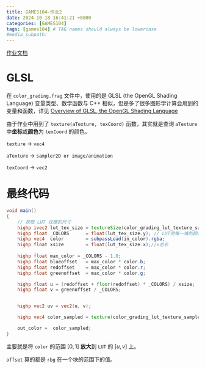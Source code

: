 ```yaml
---
title: GAMES104-作业2
date: 2024-10-18 16:41:21 +0800
categories: [GAMES104]
tags: [games104] # TAG names should always be lowercase
#media_subpath: 
---
```


[作业文档](https://cdn.boomingtech.com/games104_static/upload/PA02%EF%BC%9ARendering.pdf)

# GLSL

在 `color_grading.frag` 文件中，使用的是 GLSL (the OpenGL Shading Language) 变量类型、数学函数与 C++ 相似，但是多了很多图形学计算会用到的变量和函数，详见 [Overview of GLSL, the OpenGL Shading Language](https://www.youtube.com/watch?v=uOErsQljpHs&t=32s)

由于作业中用到了 `texture(aTexture, texCoord)` 函数，其实就是查询 `aTexture` 中**坐标**或**颜色**为 `texCoord` 的颜色。

`texture` -> `vec4`

`aTexture` -> `sampler2D or image/animation`

`texCoord` -> `vec2`

# 最终代码
```GLSL
void main()
{
    // 获取 LUT 纹理的尺寸
    highp ivec2 lut_tex_size = textureSize(color_grading_lut_texture_sampler, 0);
    highp float _COLORS      = float(lut_tex_size.y); // LUT的每一维的颜色数量
    highp vec4  color        = subpassLoad(in_color).rgba;
    highp float xsize        = float(lut_tex_size.x);//x总长
    
    highp float max_color = _COLORS - 1.0;
    highp float blueoffset   = max_color * color.b;
    highp float redoffset    = max_color * color.r;
    highp float greenoffset  = max_color * color.g;

    highp float u = (redoffset + floor(redoffset) * _COLORS) / xsize;
    highp float v = greenoffset / _COLORS;


    highp vec2 uv = vec2(u, v);

    highp vec4 color_sampled = texture(color_grading_lut_texture_sampler, uv);

    out_color =  color_sampled;
}

```
主要就是将 `color` 的范围 $[0, 1]$ **放大**到 `LUT` 的 $[u, v]$ 上。

`offset` 算的都是 `rbg` 在一个块的范围下的值。